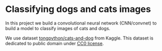 # Classifying dogs and cats images

In this project we build a convolutional neural network (CNN/convnet) to build a model to classify images of cats and dogs.

We use dataset [tongpython/cats-and-dog](https://www.kaggle.com/tongpython/cat-and-dog) from Kaggle.
This dataset is dedicated to public domain under [CC0 license](https://creativecommons.org/publicdomain/zero/1.0/).
